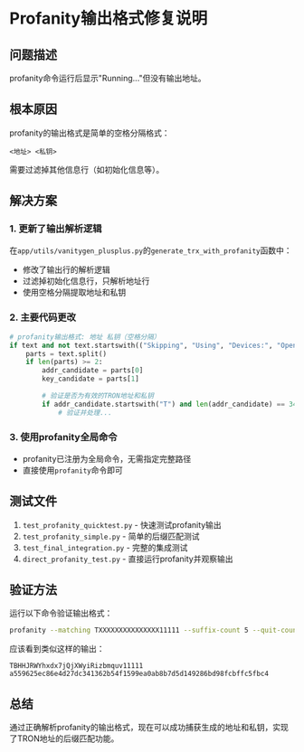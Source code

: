 # Profanity输出格式修复说明

## 问题描述
profanity命令运行后显示"Running..."但没有输出地址。

## 根本原因
profanity的输出格式是简单的空格分隔格式：
```
<地址> <私钥>
```

需要过滤掉其他信息行（如初始化信息等）。

## 解决方案

### 1. 更新了输出解析逻辑
在`app/utils/vanitygen_plusplus.py`的`generate_trx_with_profanity`函数中：
- 修改了输出行的解析逻辑
- 过滤掉初始化信息行，只解析地址行
- 使用空格分隔提取地址和私钥

### 2. 主要代码更改
```python
# profanity输出格式: 地址 私钥（空格分隔）
if text and not text.startswith(("Skipping", "Using", "Devices:", "OpenCL:", "Initializing:", "Running", "Before", "GPU-", "Context", "Binary", "Program", "Should be")):
    parts = text.split()
    if len(parts) >= 2:
        addr_candidate = parts[0]
        key_candidate = parts[1]
        
        # 验证是否为有效的TRON地址和私钥
        if addr_candidate.startswith("T") and len(addr_candidate) == 34 and len(key_candidate) == 64:
            # 验证并处理...
```

### 3. 使用profanity全局命令
- profanity已注册为全局命令，无需指定完整路径
- 直接使用`profanity`命令即可

## 测试文件
1. `test_profanity_quicktest.py` - 快速测试profanity输出
2. `test_profanity_simple.py` - 简单的后缀匹配测试
3. `test_final_integration.py` - 完整的集成测试
4. `direct_profanity_test.py` - 直接运行profanity并观察输出

## 验证方法
运行以下命令验证输出格式：
```bash
profanity --matching TXXXXXXXXXXXXXXX11111 --suffix-count 5 --quit-count 1
```

应该看到类似这样的输出：
```
TBHHJRWYhxdx7jQjXWyiRizbmquv11111 a559625ec86e4d27dc341362b54f1599ea0ab8b7d5d149286bd98fcbffc5fbc4
```

## 总结
通过正确解析profanity的输出格式，现在可以成功捕获生成的地址和私钥，实现了TRON地址的后缀匹配功能。
